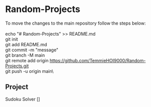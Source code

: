 # Random-Projects
To move the changes to the main repository follow the steps below:\
\
echo "# Random-Projects" >> README.md\
git init\
git add README.md\
git commit -m "message"\
git branch -M main\
git remote add origin https://github.com/TemmieHOI9000/Random-Projects.git \
git push -u origin main\

## Project
Sudoku Solver []
